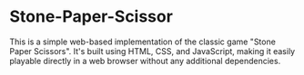 # Stone-Paper-Scissor
This is a simple web-based implementation of the classic game "Stone Paper Scissors". It's built using HTML, CSS, and JavaScript, making it easily playable directly in a web browser without any additional dependencies.
